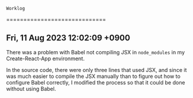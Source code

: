 
    Worklog
=============================


Fri, 11 Aug 2023 12:02:09 +0900
------------------------------------
There was a problem with Babel not compiling JSX in `node_modules` in my
Create-React-App environment.

In the source code, there were only three lines that used JSX, and since it was
much easier to compile the JSX manually than to figure out how to configure
Babel correctly, I modified the process so that it could be done without using
Babel.


